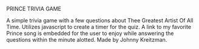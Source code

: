 PRINCE TRIVIA GAME

A simple trivia game with a few questions about Thee Greatest Artist Of All Time.  Utilizes javascript to create a timer for the quiz.  A link to my favorite Prince song is embedded for the user to enjoy while answering the questions within the minute alotted.  Made by Johnny Kreitzman.